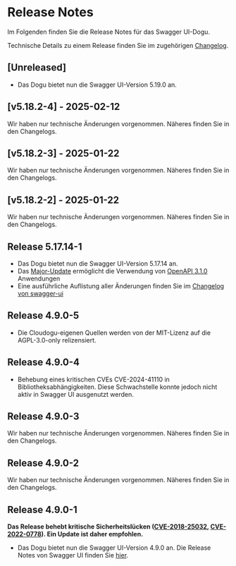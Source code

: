 # Release Notes

Im Folgenden finden Sie die Release Notes für das Swagger UI-Dogu. 

Technische Details zu einem Release finden Sie im zugehörigen [Changelog](https://docs.cloudogu.com/de/docs/dogus/swaggerui/CHANGELOG/).
## [Unreleased]

- Das Dogu bietet nun die Swagger UI-Version 5.19.0 an.

## [v5.18.2-4] - 2025-02-12

Wir haben nur technische Änderungen vorgenommen. Näheres finden Sie in den Changelogs.

## [v5.18.2-3] - 2025-01-22

Wir haben nur technische Änderungen vorgenommen. Näheres finden Sie in den Changelogs.

## [v5.18.2-2] - 2025-01-22

Wir haben nur technische Änderungen vorgenommen. Näheres finden Sie in den Changelogs.

## Release 5.17.14-1
- Das Dogu bietet nun die Swagger UI-Version 5.17.14 an.
- Das [Major-Update](https://github.com/swagger-api/swagger-ui/releases/tag/v5.0.0) ermöglicht die Verwendung von [OpenAPI 3.1.0](https://github.com/OAI/OpenAPI-Specification/blob/master/versions/3.1.0.md) Anwendungen
- Eine ausführliche Auflistung aller Änderungen finden Sie im [Changelog von swagger-ui](https://github.com/swagger-api/swagger-ui/releases?page=1) 

## Release 4.9.0-5
- Die Cloudogu-eigenen Quellen werden von der MIT-Lizenz auf die AGPL-3.0-only relizensiert.

## Release 4.9.0-4

* Behebung eines kritischen CVEs CVE-2024-41110 in Bibliotheksabhängigkeiten. Diese Schwachstelle konnte jedoch nicht aktiv in Swagger UI ausgenutzt werden.

## Release 4.9.0-3

Wir haben nur technische Änderungen vorgenommen. Näheres finden Sie in den Changelogs.

## Release 4.9.0-2

Wir haben nur technische Änderungen vorgenommen. Näheres finden Sie in den Changelogs.

## Release 4.9.0-1

**Das Release behebt kritische Sicherheitslücken ([CVE-2018-25032](https://security.alpinelinux.org/vuln/CVE-2018-25032), [CVE-2022-0778](https://security.alpinelinux.org/vuln/CVE-2022-0778)). Ein Update ist daher empfohlen.**

* Das Dogu bietet nun die Swagger UI-Version 4.9.0 an. Die Release Notes von Swagger UI finden Sie [hier](https://github.com/swagger-api/swagger-ui/releases/tag/v4.9.0).